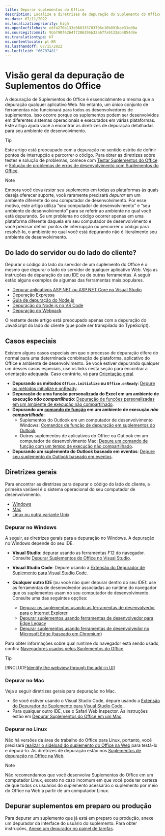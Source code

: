 ```yaml
---
title: Depurar suplementos do Office
description: Localize a diretrizes de depuração do Suplemento do Office para seu ambiente de desenvolvimento.
ms.date: 07/11/2022
ms.localizationpriority: high
ms.openlocfilehash: e8f4270a133e068333703796c10b091bae31ed0a
ms.sourcegitcommit: 9bb790f6264f7206396b32a677a9133ab4854d4e
ms.translationtype: HT
ms.contentlocale: pt-BR
ms.lasthandoff: 07/15/2022
ms.locfileid: "66797481"
---
```

# <a name="overview-of-debugging-office-add-ins"></a>Visão geral da depuração de Suplementos do Office

A depuração de Suplementos do Office é essencialmente a mesma que a depuração qualquer aplicativo Web. No entanto, um único conjunto de ferramentas não funcionará para todos os desenvolvedores de suplementos. Isso ocorre porque os suplementos podem ser desenvolvidos em diferentes sistemas operacionais e executados em várias plataformas. Este artigo ajuda você a encontrar as diretrizes de depuração detalhadas para seu ambiente de desenvolvimento.

> [!TIP]
> Este artigo está preocupado com a depuração no sentido estrito de definir pontos de interrupção e percorrer o código. Para obter as diretrizes sobre testes e solução de problemas, comece com [Testar Suplementos do Office](test-debug-office-add-ins.md) e [Solução de problemas de erros de desenvolvimento com Suplementos do Office](troubleshoot-development-errors.md).

> [!NOTE]
> Embora você deva *testar* seu suplemento em todas as plataformas às quais deseja oferecer suporte, você raramente precisará *depurar* em um ambiente diferente do seu computador de desenvolvimento. Por esse motivo, este artigo utiliza “seu computador de desenvolvimento” e “seu ambiente de desenvolvimento” para se referir ao ambiente no qual você está depurando. Se um problema no código ocorrer apenas em uma plataforma diferente daquela em seu computador de desenvolvimento e você precisar definir pontos de interrupção ou percorrer o código para resolvê-lo, o ambiente no qual você está depurando não é literalmente seu ambiente de desenvolvimento.

## <a name="server-side-or-client-side"></a>Do lado do servidor ou do lado do cliente?

Depurar o código do lado do servidor de um suplemento do Office é o mesmo que depurar o lado do servidor de qualquer aplicativo Web. Veja as instruções de depuração do seu IDE ou de outras ferramentas. A seguir estão alguns exemplos de algumas das ferramentas mais populares.

- [Depurar aplicativos ASP.NET ou ASP.NET Core no Visual Studio](/visualstudio/debugger/how-to-enable-debugging-for-aspnet-applications)
- [Depuração Expressa](https://expressjs.com/en/guide/debugging.html)
- [Guia de depuração do Node.js](https://nodejs.org/en/docs/guides/debugging-getting-started/)
- [Depuração do Node.js no VS Code](https://code.visualstudio.com/docs/nodejs/nodejs-debugging)
- [Depuração do Webpack](https://webpack.js.org/contribute/debugging/)

O restante deste artigo está preocupado apenas com a depuração do JavaScript do lado do cliente (que pode ser transpilado do TypeScript).

## <a name="special-cases"></a>Casos especiais

Existem alguns casos especiais em que o processo de depuração difere do normal para uma determinada combinação de plataforma, aplicativo do Office e ambiente de desenvolvimento. Se você estiver depurando qualquer um desses casos especiais, use os links nesta seção para encontrar a orientação adequada. Caso contrário, vá para [Orientação geral](#general-guidance).

- **Depurando os métodos `Office.initialize` ou `Office.onReady`**: [Depure os métodos initialize e onReady](debug-initialize-onready.md).
- **Depuração de uma função personalizada do Excel em um ambiente de execução _não compartilhado_**: [Depuração de funções personalizadas em um ambiente de execução não compartilhado](../excel/custom-functions-debugging.md).
- **Depurando um [comando de função](../design/add-in-commands.md#types-of-add-in-commands) em um ambiente de execução _não compartilhado_**: 
    - Suplementos do Outlook em um computador de desenvolvimento Windows: [Comandos de função de depuração em suplementos do Outlook](../outlook/debug-ui-less.md) 
    - Outros suplementos de aplicativos do Office ou Outlook em um computador de desenvolvimento Mac: [Depure um comando de função com um tempo de execução não compartilhado](debug-function-command.md).
- **Depurando um suplemento do Outlook baseado em eventos**: [Depure seu suplemento do Outlook baseado em eventos](../outlook/debug-autolaunch.md). 
 
## <a name="general-guidance"></a>Diretrizes gerais

Para encontrar as diretrizes para depurar o código do lado do cliente, a primeira variável é o sistema operacional do seu computador de desenvolvimento.

- [Windows](#debug-on-windows)
- [Mac](#debug-on-mac)
- [Linux ou outra variante Unix](#debug-on-linux)

### <a name="debug-on-windows"></a>Depurar no Windows

A seguir, as diretrizes gerais para a depuração no Windows. A depuração no Windows depende do seu IDE.

- **Visual Studio**: depurar usando as ferramentas F12 do navegador. Consulte [Depurar Suplementos do Office no Visual Studio](../develop/debug-office-add-ins-in-visual-studio.md).
- **Visual Studio Code**: Depure usando a [Extensão do Depurador de Suplemento para Visual Studio Code](debug-with-vs-extension.md).
- **Qualquer outro IDE** (ou você não quer depurar dentro do seu IDE): use as ferramentas de desenvolvedor associadas ao runtime do navegador que os suplementos usam no seu computador de desenvolvimento. Consulte uma das seguintes opções:

    - [Depurar os suplementos usando as ferramentas de desenvolvedor para o Internet Explorer](debug-add-ins-using-f12-tools-ie.md)
    - [Depurar suplementos usando ferramentas de desenvolvedor para Edge Legacy](debug-add-ins-using-devtools-edge-legacy.md)
    - [Depurar suplementos usando ferramentas de desenvolvedor no Microsoft Edge (baseado em Chromium)](debug-add-ins-using-devtools-edge-chromium.md)

Para obter informações sobre qual runtime do navegador está sendo usado, confira [Navegadores usados pelos Suplementos do Office](../concepts/browsers-used-by-office-web-add-ins.md).

> [!TIP]
> [!INCLUDE[Identify the webview through the add-in UI](../includes/identify-webview-in-ui.md)]

### <a name="debug-on-mac"></a>Depurar no Mac

Veja a seguir diretrizes gerais para depuração no Mac.

- Se você estiver usando o Visual Studio Code, depure usando a [Extensão do Depurador de Suplemento para Visual Studio Code ](debug-with-vs-extension.md).
- Para qualquer outro IDE, use o Safari Web Inspector. As instruções estão em [Depurar Suplementos do Office em um Mac](debug-office-add-ins-on-ipad-and-mac.md).


### <a name="debug-on-linux"></a>Depurar no Linux

Não há versões da área de trabalho do Office para Linux, portanto, você precisará [realizar o sideload do suplemento do Office na Web](sideload-office-add-ins-for-testing.md) para testá-lo e depurá-lo. As diretrizes de depuração estão nos [Suplementos de depuração no Office na Web](debug-add-ins-in-office-online.md).

> [!NOTE]
> Não recomendamos que você desenvolva Suplementos do Office em um computador Linux, exceto no caso incomum em que você pode ter certeza de que todos os usuários do suplemento acessarão o suplemento por meio do Office na Web a partir de um computador Linux.

## <a name="debug-add-ins-in-staging-or-production"></a>Depurar suplementos em preparo ou produção

Para depurar um suplemento que já está em preparo ou produção, anexe um depurador da interface do usuário do suplemento. Para obter instruções, [Anexe um depurador no painel de tarefas](attach-debugger-from-task-pane.md).